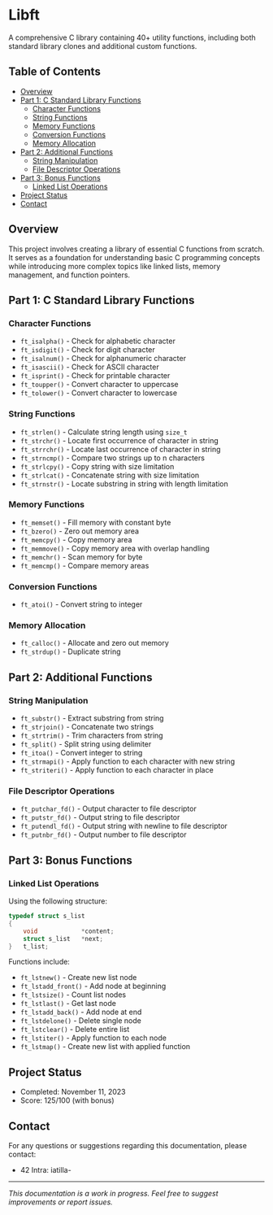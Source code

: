 # Libft

A comprehensive C library containing 40+ utility functions, including both standard library clones and additional custom functions.

## Table of Contents
- [Overview](#overview)
- [Part 1: C Standard Library Functions](#part-1-c-standard-library-functions)
  - [Character Functions](#character-functions)
  - [String Functions](#string-functions)
  - [Memory Functions](#memory-functions)
  - [Conversion Functions](#conversion-functions)
  - [Memory Allocation](#memory-allocation)
- [Part 2: Additional Functions](#part-2-additional-functions)
  - [String Manipulation](#string-manipulation)
  - [File Descriptor Operations](#file-descriptor-operations)
- [Part 3: Bonus Functions](#part-3-bonus-functions)
  - [Linked List Operations](#linked-list-operations)
- [Project Status](#project-status)
- [Contact](#contact)

## Overview

This project involves creating a library of essential C functions from scratch. It serves as a foundation for understanding basic C programming concepts while introducing more complex topics like linked lists, memory management, and function pointers.

## Part 1: C Standard Library Functions

### Character Functions
- `ft_isalpha()` - Check for alphabetic character
- `ft_isdigit()` - Check for digit character
- `ft_isalnum()` - Check for alphanumeric character
- `ft_isascii()` - Check for ASCII character
- `ft_isprint()` - Check for printable character
- `ft_toupper()` - Convert character to uppercase
- `ft_tolower()` - Convert character to lowercase

### String Functions
- `ft_strlen()` - Calculate string length using `size_t`
- `ft_strchr()` - Locate first occurrence of character in string
- `ft_strrchr()` - Locate last occurrence of character in string
- `ft_strncmp()` - Compare two strings up to n characters
- `ft_strlcpy()` - Copy string with size limitation
- `ft_strlcat()` - Concatenate string with size limitation
- `ft_strnstr()` - Locate substring in string with length limitation

### Memory Functions
- `ft_memset()` - Fill memory with constant byte
- `ft_bzero()` - Zero out memory area
- `ft_memcpy()` - Copy memory area
- `ft_memmove()` - Copy memory area with overlap handling
- `ft_memchr()` - Scan memory for byte
- `ft_memcmp()` - Compare memory areas

### Conversion Functions
- `ft_atoi()` - Convert string to integer

### Memory Allocation
- `ft_calloc()` - Allocate and zero out memory
- `ft_strdup()` - Duplicate string

## Part 2: Additional Functions

### String Manipulation
- `ft_substr()` - Extract substring from string
- `ft_strjoin()` - Concatenate two strings
- `ft_strtrim()` - Trim characters from string
- `ft_split()` - Split string using delimiter
- `ft_itoa()` - Convert integer to string
- `ft_strmapi()` - Apply function to each character with new string
- `ft_striteri()` - Apply function to each character in place

### File Descriptor Operations
- `ft_putchar_fd()` - Output character to file descriptor
- `ft_putstr_fd()` - Output string to file descriptor
- `ft_putendl_fd()` - Output string with newline to file descriptor
- `ft_putnbr_fd()` - Output number to file descriptor

## Part 3: Bonus Functions

### Linked List Operations
Using the following structure:
```c
typedef struct s_list
{
    void            *content;
    struct s_list   *next;
}   t_list;
```

Functions include:
- `ft_lstnew()` - Create new list node
- `ft_lstadd_front()` - Add node at beginning
- `ft_lstsize()` - Count list nodes
- `ft_lstlast()` - Get last node
- `ft_lstadd_back()` - Add node at end
- `ft_lstdelone()` - Delete single node
- `ft_lstclear()` - Delete entire list
- `ft_lstiter()` - Apply function to each node
- `ft_lstmap()` - Create new list with applied function

## Project Status
- Completed: November 11, 2023
- Score: 125/100 (with bonus)

## Contact
For any questions or suggestions regarding this documentation, please contact:
- 42 Intra: iatilla-

---
*This documentation is a work in progress. Feel free to suggest improvements or report issues.*
